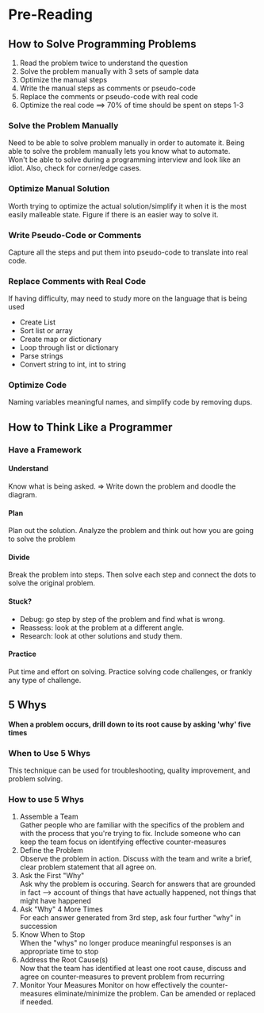 # Pre-Reading

## How to Solve Programming Problems

1. Read the problem twice to understand the question
2. Solve the problem manually with 3 sets of sample data
3. Optimize the manual steps
4. Write the manual steps as comments or pseudo-code
5. Replace the comments or pseudo-code with real code
6. Optimize the real code
==> 70% of time should be spent on steps 1-3

### Solve the Problem Manually
Need to be able to solve problem manually in order to automate it. Being able to solve the problem manually lets you know what to automate.  
Won't be able to solve during a programming interview and look like an idiot. Also, check for corner/edge cases.

### Optimize Manual Solution
Worth trying to optimize the actual solution/simplify it when it is the most easily malleable state. Figure if there is an easier way to solve it.

### Write Pseudo-Code or Comments
Capture all the steps and put them into pseudo-code to translate into real code.

### Replace Comments with Real Code
If having difficulty, may need to study more on the language that is being used
- Create List
- Sort list or array
- Create map or dictionary
- Loop through list or dictionary
- Parse strings
- Convert string to int, int to string

### Optimize Code
Naming variables meaningful names, and simplify code by removing dups.

## How to Think Like a Programmer

### Have a Framework
#### Understand
Know what is being asked. => Write down the problem and doodle the diagram.
#### Plan
Plan out the solution. Analyze the problem and think out how you are going to solve the problem
#### Divide
Break the problem into steps. Then solve each step and connect the dots to solve the original problem.
#### Stuck?
- Debug: go step by step of the problem and find what is wrong.
- Reassess: look at the problem at a different angle. 
- Research: look at other solutions and study them.

#### Practice
Put time and effort on solving. Practice solving code challenges, or frankly any type of challenge.

## 5 Whys
**When a problem occurs, drill down to its root cause by asking 'why' five times**

### When to Use 5 Whys
This technique can be used for troubleshooting, quality improvement, and problem solving. 

### How to use 5 Whys
1. Assemble a Team  
Gather people who are familiar with the specifics of the problem and with the process that you're trying to fix. Include someone who can 
keep the team focus on identifying effective counter-measures
2. Define the Problem  
Observe the problem in action. Discuss with the team and write a brief, clear problem statement that all agree on.
3. Ask the First "Why"  
Ask why the problem is occuring. Search for answers that are grounded in fact --> account of things that have actually happened, not things that might have happened
4. Ask "Why" 4 More Times  
For each answer generated from 3rd step, ask four further "why" in succession
5. Know When to Stop  
When the "whys" no longer produce meaningful responses is an appropriate time to stop
6. Address the Root Cause(s)  
Now that the team has identified at least one root cause, discuss and agree on counter-measures to prevent problem from recurring
7. Monitor Your Measures 
Monitor on how effectively the counter-measures eliminate/minimize the problem. Can be amended or replaced if needed.

